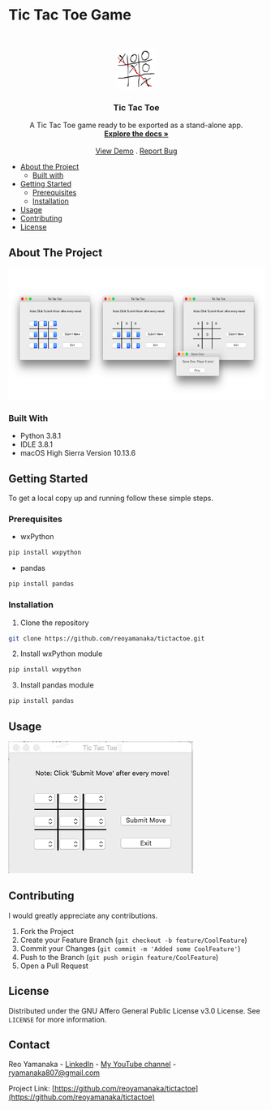 <!--
***Thank you for checking out my project. I am open to any suggestions for improvement.
***Please fork the repository and create a pull request or open an issue with the
***tag "improvement".
-->

# Tic Tac Toe Game

<br />
<p align="center">
  <a href="https://github.com/reoyamanaka/tictactoe.git">
    <img src="images/tictactoebase.png" alt="Logo" width="80" height="80">
  </a>

  <h3 align="center">Tic Tac Toe</h3>

  <p align="center">
    A Tic Tac Toe game ready to be exported as a stand-alone app.
    <br />
    <a href="https://github.com/reoyamanaka/tictactoe.git"><strong>Explore the docs »</strong></a>
    <br />
    <br />
    <a href="https://youtu.be/S9eU6z1p75o">View Demo</a>
    .
    <a href="https://github.com/reoyamanaka/tictactoe/issues">Report Bug</a>
  </p>
</p>

<!-- Table of Contents -->

* [About the Project](#about-the-project)
  * [Built with](#built-with)
* [Getting Started](#getting-started)
  * [Prerequisites](#prerequisites)
  * [Installation](#installation)
* [Usage](#usage)
* [Contributing](#contributing)
* [License](#license)


## About The Project

<img src="images/demo_screenshot0.png" width="773" height="261">

### Built With

* Python 3.8.1
* IDLE 3.8.1
* macOS High Sierra Version 10.13.6

## Getting Started

To get a local copy up and running follow these simple steps.

### Prerequisites

* wxPython
```sh
pip install wxpython
```

* pandas
```sh
pip install pandas
```

### Installation

1. Clone the repository
```sh
git clone https://github.com/reoyamanaka/tictactoe.git
```
2. Install wxPython module
```sh
pip install wxpython
```
3. Install pandas module
```sh
pip install pandas
```

## Usage

![](images/tictactoe_demo.gif)

## Contributing

I would greatly appreciate any contributions.

1. Fork the Project
2. Create your Feature Branch (`git checkout -b feature/CoolFeature`)
3. Commit your Changes (`git commit -m 'Added some CoolFeature'`)
4. Push to the Branch (`git push origin feature/CoolFeature`)
5. Open a Pull Request


## License

Distributed under the GNU Affero General Public License v3.0 License. See `LICENSE` for more information.


## Contact

Reo Yamanaka - [LinkedIn](https://www.linkedin.com/in/reo-yamanaka-7a2289119/) - [My YouTube channel](https://www.youtube.com/channel/UCBwqp_MEM2XcSnq7kRvOB3A) - ryamanaka807@gmail.com

Project Link: [https://github.com/reoyamanaka/tictactoe](https://github.com/reoyamanaka/tictactoe)
